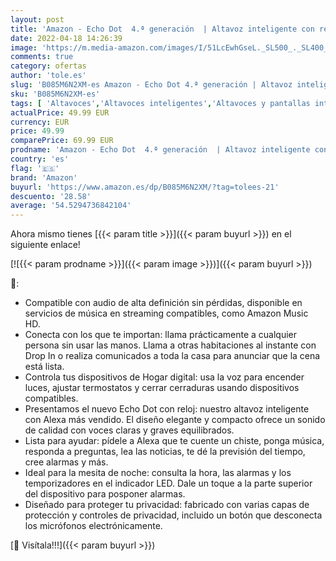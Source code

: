 ```yaml
---
layout: post
title: 'Amazon - Echo Dot  4.ª generación  | Altavoz inteligente con reloj y Alexa | Azul grisáceo'
date: 2022-04-18 14:26:39
image: 'https://m.media-amazon.com/images/I/51LcEwhGseL._SL500_._SL400_.jpg'
comments: true
category: ofertas
author: 'tole.es'
slug: 'B085M6N2XM-es Amazon - Echo Dot 4.ª generación | Altavoz inteligente con...'
sku: 'B085M6N2XM-es'
tags: [ 'Altavoces','Altavoces inteligentes','Altavoces y pantallas inteligentes Echo','Dispositivos Amazon','Dispositivos Amazon y Accesorios','Electrónica','Equipos de audio y Hi-Fi','alexa','amazon','🇪🇸', ]
actualPrice: 49.99 EUR
currency: EUR
price: 49.99
comparePrice: 69.99 EUR
prodname: 'Amazon - Echo Dot  4.ª generación  | Altavoz inteligente con reloj y Alexa | Azul grisáceo'
country: 'es'
flag: '🇪🇸'
brand: 'Amazon'
buyurl: 'https://www.amazon.es/dp/B085M6N2XM/?tag=tolees-21'
descuento: '28.58'
average: '54.5294736842104'
---
```


Ahora mismo tienes [{{< param title >}}]({{< param buyurl >}}) en el siguiente enlace!

[![{{< param prodname >}}]({{< param image >}})]({{< param buyurl >}})

🔎:

- Compatible con audio de alta definición sin pérdidas, disponible en servicios de música en streaming compatibles, como Amazon Music HD.
- Conecta con los que te importan: llama prácticamente a cualquier persona sin usar las manos. Llama a otras habitaciones al instante con Drop In o realiza comunicados a toda la casa para anunciar que la cena está lista.
- Controla tus dispositivos de Hogar digital: usa la voz para encender luces, ajustar termostatos y cerrar cerraduras usando dispositivos compatibles.
- Presentamos el nuevo Echo Dot con reloj: nuestro altavoz inteligente con Alexa más vendido. El diseño elegante y compacto ofrece un sonido de calidad con voces claras y graves equilibrados.
- Lista para ayudar: pídele a Alexa que te cuente un chiste, ponga música, responda a preguntas, lea las noticias, te dé la previsión del tiempo, cree alarmas y más.
- Ideal para la mesita de noche: consulta la hora, las alarmas y los temporizadores en el indicador LED. Dale un toque a la parte superior del dispositivo para posponer alarmas.
- Diseñado para proteger tu privacidad: fabricado con varias capas de protección y controles de privacidad, incluido un botón que desconecta los micrófonos electrónicamente.

[🛒 Visítala!!!]({{< param buyurl >}})
